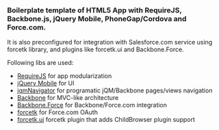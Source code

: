 ### Boilerplate template of HTML5 App with RequireJS, Backbone.js, jQuery Mobile, PhoneGap/Cordova and Force.com.

It is also preconfigured for integration with Salesforce.com service using forcetk library, and plugins like forcetk.ui and Backbone.Force.

Following libs are used:
- [RequireJS](http://requirejs.org/) for app modularization
- [jQuery Mobile](http://jquerymobile.com/) for UI
- [jqmNavigator](https://github.com/pwalczyszyn/jqmNavigator) for programatic jQM/Backbone pages/views navigation
- [Backbone](http://backbonejs.org/) for MVC-like architecture
- [Backbone.Force](https://github.com/pwalczyszyn/Backbone.Force) for Backbone/Force.com integration
- [forcetk](https://github.com/developerforce/Force.com-JavaScript-REST-Toolkit) for Force.com OAuth 
- [forcetk.ui](https://github.com/pwalczyszyn/forcetk.ui) forcetk plugin that adds ChildBrowser plugin support
